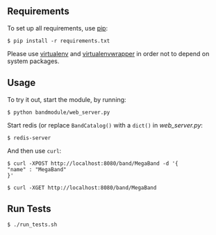 ## Requirements

To set up all requirements, use [pip](http://www.pip-installer.org/en/latest/index.html):

    $ pip install -r requirements.txt

Please use [virtualenv](http://pypi.python.org/pypi/virtualenv) and [virtualenvwrapper](http://pypi.python.org/pypi/virtualenvwrapper) in order not to depend on system packages.

## Usage

To try it out, start the module, by running:

    $ python bandmodule/web_server.py

Start redis (or replace `BandCatalog()` with a `dict()` in *web_server.py*:

    $ redis-server

And then use `curl`:

    $ curl -XPOST http://localhost:8080/band/MegaBand -d '{
    "name" : "MegaBand"
    }'

    $ curl -XGET http://localhost:8080/band/MegaBand

## Run Tests

    $ ./run_tests.sh
